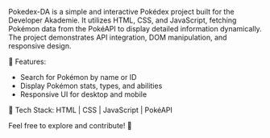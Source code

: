 Pokedex-DA is a simple and interactive Pokédex project built for the Developer Akademie. It utilizes HTML, CSS, and JavaScript, fetching Pokémon data from the PokéAPI to display detailed information dynamically. The project demonstrates API integration, DOM manipulation, and responsive design.

🚀 Features:

- Search for Pokémon by name or ID
- Display Pokémon stats, types, and abilities
- Responsive UI for desktop and mobile

🔗 Tech Stack: HTML | CSS | JavaScript | PokéAPI

Feel free to explore and contribute! 🎉
